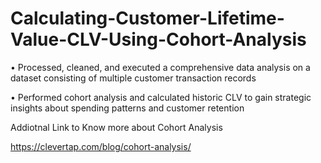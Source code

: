 # Calculating-Customer-Lifetime-Value-CLV-Using-Cohort-Analysis

•	Processed, cleaned, and executed a comprehensive data analysis on a dataset consisting of multiple customer transaction records


•	Performed cohort analysis and calculated historic CLV to gain strategic insights about spending patterns and customer retention

Addiotnal Link to Know more about Cohort Analysis

https://clevertap.com/blog/cohort-analysis/

